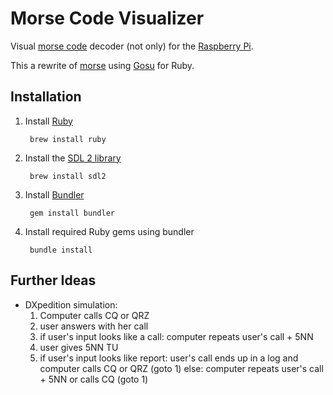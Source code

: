 # Morse Code Visualizer

Visual [morse code](https://en.wikipedia.org/wiki/Morse_code) decoder (not only) for the [Raspberry Pi](https://en.wikipedia.org/wiki/Raspberry_Pi).

This a rewrite of [morse](https://github.com/malteschmitz/morse) using [Gosu](https://www.libgosu.org/) for Ruby.

## Installation

1. Install [Ruby](https://www.ruby-lang.org)

        brew install ruby
 
1. Install the [SDL 2 library](http://www.libsdl.org/)

        brew install sdl2
  
1. Install [Bundler](http://bundler.io/)

        gem install bundler
  
1. Install required Ruby gems using bundler

        bundle install

## Further Ideas

* DXpedition simulation:
  1. Computer calls CQ or QRZ
  2. user answers with her call
  3. if user's input looks like a call:
       computer repeats user's call + 5NN
  4. user gives 5NN TU
  5. if user's input looks like report:
       user's call ends up in a log and
       computer calls CQ or QRZ (goto 1)
     else:
       computer repeats user's call + 5NN or calls CQ (goto 1)
